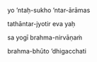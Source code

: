 yo ’ntaḥ-sukho ’ntar-ārāmas

tathāntar-jyotir eva yaḥ

sa yogī brahma-nirvāṇaṁ

brahma-bhūto ’dhigacchati